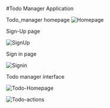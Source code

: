 #Todo Manager Application


Todo_manager homepage
![Homepage](https://user-images.githubusercontent.com/69616308/122874857-24508300-d351-11eb-85eb-53941398d01a.png)

Sign-Up page

![SignUp](https://user-images.githubusercontent.com/69616308/122875021-5feb4d00-d351-11eb-87e2-557cad4cea7e.png)

Sign in page

![Signin](https://user-images.githubusercontent.com/69616308/122875100-7396b380-d351-11eb-9ec3-9aead160e367.png)

Todo manager interface

![Todo-Homepage](https://user-images.githubusercontent.com/69616308/122875223-9aed8080-d351-11eb-8c80-be86e5c70a52.png)

![Todo-actions](https://user-images.githubusercontent.com/69616308/122875344-c2444d80-d351-11eb-94b3-57a35ed62037.png)




